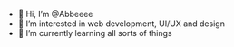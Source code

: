- 👋 Hi, I’m @Abbeeee
- 👀 I’m interested in web development, UI/UX and design
- 🌱 I’m currently learning all sorts of things

